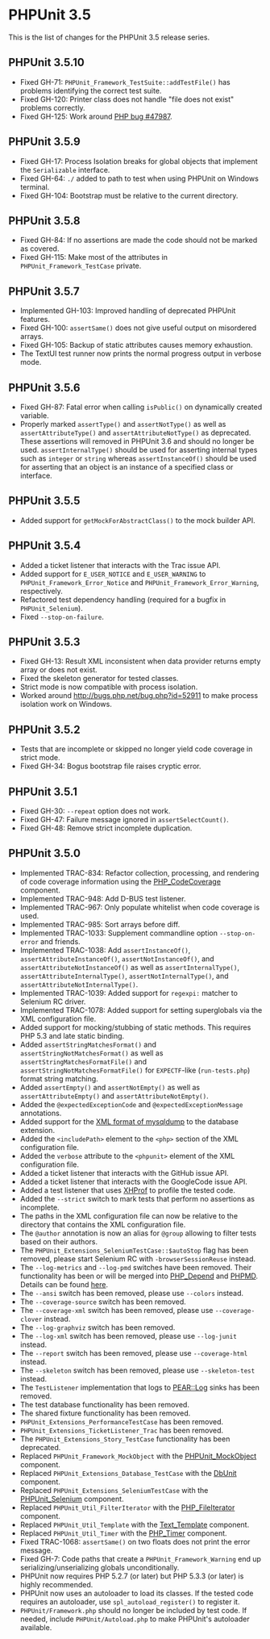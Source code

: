 PHPUnit 3.5
===========

This is the list of changes for the PHPUnit 3.5 release series.

PHPUnit 3.5.10
--------------

* Fixed GH-71: `PHPUnit_Framework_TestSuite::addTestFile()` has problems identifying the correct test suite.
* Fixed GH-120: Printer class does not handle "file does not exist" problems correctly.
* Fixed GH-125: Work around [PHP bug #47987](http://bugs.php.net/bug.php?id=47987).

PHPUnit 3.5.9
-------------

* Fixed GH-17: Process Isolation breaks for global objects that implement the `Serializable` interface.
* Fixed GH-64: `./` added to path to test when using PHPUnit on Windows terminal.
* Fixed GH-104: Bootstrap must be relative to the current directory.

PHPUnit 3.5.8
-------------

* Fixed GH-84: If no assertions are made the code should not be marked as covered.
* Fixed GH-115: Make most of the attributes in `PHPUnit_Framework_TestCase` private.

PHPUnit 3.5.7
-------------

* Implemented GH-103: Improved handling of deprecated PHPUnit features.
* Fixed GH-100: `assertSame()` does not give useful output on misordered arrays.
* Fixed GH-105: Backup of static attributes causes memory exhaustion.
* The TextUI test runner now prints the normal progress output in verbose mode.

PHPUnit 3.5.6
-------------

* Fixed GH-87: Fatal error when calling `isPublic()` on dynamically created variable.
* Properly marked `assertType()` and `assertNotType()` as well as `assertAttributeType()` and `assertAttributeNotType()` as deprecated. These assertions will removed in PHPUnit 3.6 and should no longer be used. `assertInternalType()` should be used for asserting internal types such as `integer` or `string` whereas `assertInstanceOf()` should be used for asserting that an object is an instance of a specified class or interface.

PHPUnit 3.5.5
-------------

* Added support for `getMockForAbstractClass()` to the mock builder API.

PHPUnit 3.5.4
-------------

* Added a ticket listener that interacts with the Trac issue API.
* Added support for `E_USER_NOTICE` and `E_USER_WARNING` to `PHPUnit_Framework_Error_Notice` and `PHPUnit_Framework_Error_Warning`, respectively.
* Refactored test dependency handling (required for a bugfix in `PHPUnit_Selenium`).
* Fixed `--stop-on-failure`.

PHPUnit 3.5.3
-------------

* Fixed GH-13: Result XML inconsistent when data provider returns empty array or does not exist.
* Fixed the skeleton generator for tested classes.
* Strict mode is now compatible with process isolation.
* Worked around http://bugs.php.net/bug.php?id=52911 to make process isolation work on Windows.

PHPUnit 3.5.2
-------------

* Tests that are incomplete or skipped no longer yield code coverage in strict mode.
* Fixed GH-34: Bogus bootstrap file raises cryptic error.

PHPUnit 3.5.1
-------------

* Fixed GH-30: `--repeat` option does not work.
* Fixed GH-47: Failure message ignored in `assertSelectCount()`.
* Fixed GH-48: Remove strict incomplete duplication.

PHPUnit 3.5.0
-------------

* Implemented TRAC-834: Refactor collection, processing, and rendering of code coverage information using the [PHP_CodeCoverage](http://github.com/sebastianbergmann/php-code-coverage) component.
* Implemented TRAC-948: Add D-BUS test listener.
* Implemented TRAC-967: Only populate whitelist when code coverage is used.
* Implemented TRAC-985: Sort arrays before diff.
* Implemented TRAC-1033: Supplement commandline option `--stop-on-error` and friends.
* Implemented TRAC-1038: Add `assertInstanceOf()`, `assertAttributeInstanceOf()`, `assertNotInstanceOf()`, and `assertAttributeNotInstanceOf()` as well as `assertInternalType()`, `assertAttributeInternalType()`, `assertNotInternalType()`, and `assertAttributeNotInternalType()`.
* Implemented TRAC-1039: Added support for `regexpi:` matcher to Selenium RC driver.
* Implemented TRAC-1078: Added support for setting superglobals via the XML configuration file.
* Added support for mocking/stubbing of static methods. This requires PHP 5.3 and late static binding.
* Added `assertStringMatchesFormat()` and `assertStringNotMatchesFormat()` as well as `assertStringMatchesFormatFile()` and `assertStringNotMatchesFormatFile()` for `EXPECTF`-like (`run-tests.php`) format string matching.
* Added `assertEmpty()` and `assertNotEmpty()` as well as `assertAttributeEmpty()` and `assertAttributeNotEmpty()`.
* Added the `@expectedExceptionCode` and `@expectedExceptionMessage` annotations.
* Added support for the [XML format of mysqldump](http://dev.mysql.com/doc/refman/5.1/en/mysqldump.html#option_mysqldump_xml) to the database extension.
* Added the `<includePath>` element to the `<php>` section of the XML configuration file.
* Added the `verbose` attribute to the `<phpunit>` element of the XML configuration file.
* Added a ticket listener that interacts with the GitHub issue API.
* Added a ticket listener that interacts with the GoogleCode issue API.
* Added a test listener that uses [XHProf](http://mirror.facebook.net/facebook/xhprof/doc.html) to profile the tested code.
* Added the `--strict` switch to mark tests that perform no assertions as incomplete.
* The paths in the XML configuration file can now be relative to the directory that contains the XML configuration file.
* The `@author` annotation is now an alias for `@group` allowing to filter tests based on their authors.
* The `PHPUnit_Extensions_SeleniumTestCase::$autoStop` flag has been removed, please start Selenium RC with `-browserSessionReuse` instead.
* The `--log-metrics` and `--log-pmd` switches have been removed. Their functionality has been or will be merged into [PHP_Depend](http://pdepend.org/) and [PHPMD](http://phpmd.org/). Details can be found [here](http://sebastian-bergmann.de/archives/744-On-PHPUnit-and-Software-Metrics.html).
* The `--ansi` switch has been removed, please use `--colors` instead.
* The `--coverage-source` switch has been removed.
* The `--coverage-xml` switch has been removed, please use `--coverage-clover` instead.
* The `--log-graphviz` switch has been removed.
* The `--log-xml` switch has been removed, please use `--log-junit` instead.
* The `--report` switch has been removed, please use `--coverage-html` instead.
* The `--skeleton` switch has been removed, please use `--skeleton-test` instead.
* The `TestListener` implementation that logs to [PEAR::Log](http://pear.php.net/package/Log) sinks has been removed.
* The test database functionality has been removed.
* The shared fixture functionality has been removed.
* `PHPUnit_Extensions_PerformanceTestCase` has been removed.
* `PHPUnit_Extensions_TicketListener_Trac` has been removed.
* The `PHPUnit_Extensions_Story_TestCase` functionality has been deprecated.
* Replaced `PHPUnit_Framework_MockObject` with the [PHPUnit_MockObject](http://github.com/sebastianbergmann/phpunit-mock-objects) component.
* Replaced `PHPUnit_Extensions_Database_TestCase` with the [DbUnit](http://github.com/sebastianbergmann/dbunit) component.
* Replaced `PHPUnit_Extensions_SeleniumTestCase` with the [PHPUnit_Selenium](http://github.com/sebastianbergmann/phpunit-selenium) component.
* Replaced `PHPUnit_Util_FilterIterator` with the [PHP_FileIterator](http://github.com/sebastianbergmann/php-file-iterator) component.
* Replaced `PHPUnit_Util_Template` with the [Text_Template](http://github.com/sebastianbergmann/php-text-template) component.
* Replaced `PHPUnit_Util_Timer` with the [PHP_Timer](http://github.com/sebastianbergmann/php-timer) component.
* Fixed TRAC-1068: `assertSame()` on two floats does not print the error message.
* Fixed GH-7: Code paths that create a `PHPUnit_Framework_Warning` end up serializing/unserializing globals unconditionally.
* PHPUnit now requires PHP 5.2.7 (or later) but PHP 5.3.3 (or later) is highly recommended.
* PHPUnit now uses an autoloader to load its classes. If the tested code requires an autoloader, use `spl_autoload_register()` to register it.
* `PHPUnit/Framework.php` should no longer be included by test code. If needed, include `PHPUnit/Autoload.php` to make PHPUnit's autoloader available.
